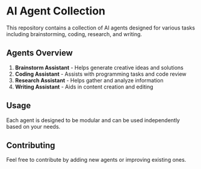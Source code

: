 # AI Agent Collection

This repository contains a collection of AI agents designed for various tasks including brainstorming, coding, research, and writing.

## Agents Overview

1. **Brainstorm Assistant** - Helps generate creative ideas and solutions
2. **Coding Assistant** - Assists with programming tasks and code review
3. **Research Assistant** - Helps gather and analyze information
4. **Writing Assistant** - Aids in content creation and editing

## Usage

Each agent is designed to be modular and can be used independently based on your needs.

## Contributing

Feel free to contribute by adding new agents or improving existing ones.